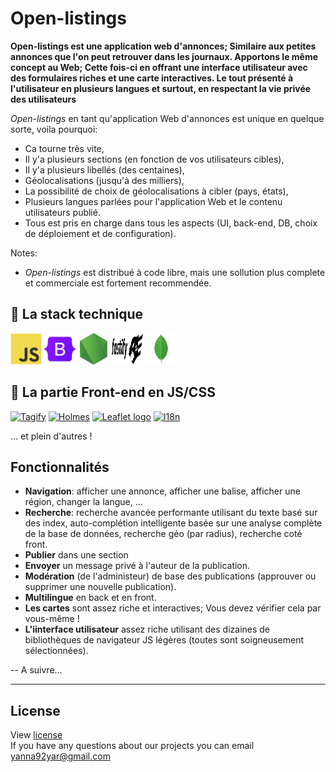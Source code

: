 # Open-listings

**Open-listings est une application web d'annonces; Similaire aux petites annonces que l'on peut retrouver dans les journaux. Apportons le même concept au Web; Cette fois-ci en offrant une interface utilisateur avec des formulaires riches et une carte interactives. Le tout présenté à l'utilisateur en plusieurs langues et surtout, en respectant la vie privée des utilisateurs**  

*Open-listings* en tant qu'application Web d'annonces est unique en quelque sorte, voila pourquoi:
  - Ca tourne très vite,
  - Il y'a plusieurs sections (en fonction de vos utilisateurs cibles),
  - Il y'a plusieurs libellés (des centaines),
  - Géolocalisations (jusqu'à des milliers),
  - La possibilité de choix de géolocalisations à cibler (pays, états),
  - Plusieurs langues parlées pour l'application Web et le contenu utilisateurs publié.  
  - Tous est pris en charge dans tous les aspects (UI, back-end, DB, choix de déploiement et de configuration). 

Notes: 
   
  - *Open-listings* est distribué à code libre, mais une sollution plus complete et commerciale est fortement recommendée.

🧰 La stack technique
---
[<img src="https://github.com/devicons/devicon/blob/master/icons/javascript/javascript-original.svg" alt="JavaScript logo" width="50" height="50" />](https://www.javascript.com/) 
[<img src="https://github.com/devicons/devicon/blob/master/icons/bootstrap/bootstrap-original.svg" alt="Bootstrap logo" width="50" height="50" />](https://getbootstrap.com/docs/5.0/)
[<img src="https://github.com/devicons/devicon/blob/master/icons/nodejs/nodejs-original.svg" alt="NodeJS logo" width="50" height="50" />](https://nodejs.org/)
[<img src="https://github.com/fastify/graphics/raw/HEAD/fastify-landscape-outlined.svg" alt="Fastify logo" width="50" height="50" />](https://fastify.io/)
[<img src="https://github.com/devicons/devicon/blob/master/icons/mongodb/mongodb-original.svg" alt="MongoDB logo" width="50" height="50" />](https://docs.mongodb.com/drivers/node/current/)

🧰 La partie Front-end en JS/CSS
---
[<img src="https://raw.githubusercontent.com/yairEO/tagify/master/docs/readme-header.svg" alt="Tagify" width="50" height="50" />](https://github.com/yairEO/tagify)
[<img src="https://haroen.me/holmes/images/holmes_logo-hover.svg" alt="Holmes" width="50" height="50" />](https://github.com/Haroenv/holmes)
[<img src="https://cdn.worldvectorlogo.com/logos/leaflet-1.svg" alt="Leaflet logo" width="100" height="50" />](https://leafletjs.com/)
[<img src="https://camo.githubusercontent.com/2ad966e7273e5fa36e98a63f6ad2c99e023ac67f0bef3bb8ff3a308a12d219aa/68747470733a2f2f67626c6f627363646e2e676974626f6f6b2e636f6d2f7370616365732532462d4c39695336576d3268796e53354839476a376a2532466176617461722e706e673f616c743d6d65646961" alt="I18n
" width="50" height="50" />](https://github.com/danabr/jsI18n)
<p>... et plein d'autres !</p>


## Fonctionnalités

- **Navigation**: afficher une annonce, afficher une balise, afficher une région, changer la langue, ...
- **Recherche**: recherche avancée performante utilisant du texte basé sur des index, auto-complétion intelligente basée sur une analyse complète de la base de données, recherche géo (par radius), recherche coté front.
- **Publier** dans une section
- **Envoyer** un message privé à l'auteur de la publication.
- **Modération** (de l'administeur) de base des publications (approuver ou supprimer une nouvelle publication).
- **Multilingue** en back et en front.
- **Les cartes** sont assez riche et interactives; Vous devez vérifier cela par vous-même !
- **L'iinterface utilisateur** assez riche utilisant des dizaines de bibliothèques de navigateur JS légères (toutes sont soigneusement sélectionnées).

-- A suivre...

---

## License
  View [license](/LICENSE)  
  If
 you have any questions about our projects you can email [yanna92yar@gmail.com](mailto:yanna92yar@gmail.com)
